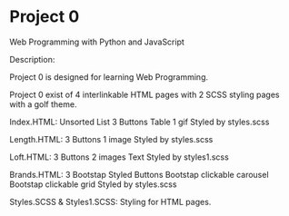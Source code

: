 # Project 0

Web Programming with Python and JavaScript

Description:

Project 0 is designed for learning Web Programming.

Project 0 exist of 4 interlinkable HTML pages with 2 SCSS styling pages with a golf theme.

Index.HTML:
Unsorted List
3 Buttons
Table
1 gif
Styled by styles.scss

Length.HTML:
3 Buttons
1 image
Styled by styles.scss

Loft.HTML:
3 Buttons
2 images
Text
Styled by styles1.scss

Brands.HTML:
3 Bootstap Styled Buttons
Bootstap clickable carousel
Bootstap clickable grid
Styled by styles.scss

Styles.SCSS & Styles1.SCSS:
Styling for HTML pages.
